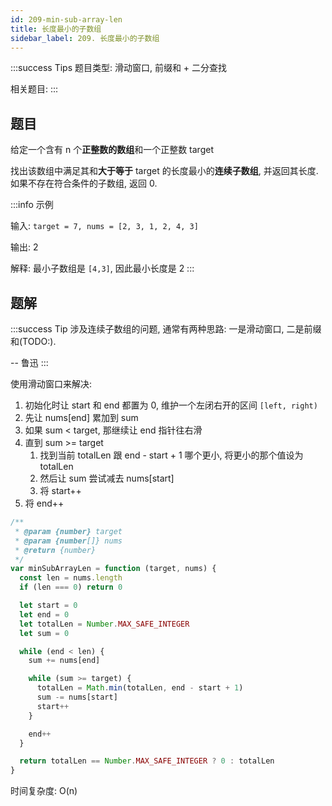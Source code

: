 ```yaml
---
id: 209-min-sub-array-len
title: 长度最小的子数组
sidebar_label: 209. 长度最小的子数组
---
```


:::success Tips
题目类型: 滑动窗口, 前缀和 + 二分查找

相关题目:
:::

## 题目

给定一个含有 n 个**正整数的数组**和一个正整数 target

找出该数组中满足其和**大于等于** target 的长度最小的**连续子数组**, 并返回其长度. 如果不存在符合条件的子数组, 返回 0.

:::info 示例

输入: `target = 7, nums = [2, 3, 1, 2, 4, 3]`

输出: 2

解释: 最小子数组是 `[4,3]`, 因此最小长度是 2
:::

## 题解

:::success Tip
涉及连续子数组的问题, 通常有两种思路: 一是滑动窗口, 二是前缀和(TODO:).

-- 鲁迅
:::

使用滑动窗口来解决:

1. 初始化时让 start 和 end 都置为 0, 维护一个左闭右开的区间 `[left, right)`
2. 先让 nums[end] 累加到 sum
3. 如果 sum < target, 那继续让 end 指针往右滑
4. 直到 sum >= target
   1. 找到当前 totalLen 跟 end - start + 1 哪个更小, 将更小的那个值设为 totalLen
   2. 然后让 sum 尝试减去 nums[start]
   3. 将 start++
5. 将 end++

```ts
/**
 * @param {number} target
 * @param {number[]} nums
 * @return {number}
 */
var minSubArrayLen = function (target, nums) {
  const len = nums.length
  if (len === 0) return 0

  let start = 0
  let end = 0
  let totalLen = Number.MAX_SAFE_INTEGER
  let sum = 0

  while (end < len) {
    sum += nums[end]

    while (sum >= target) {
      totalLen = Math.min(totalLen, end - start + 1)
      sum -= nums[start]
      start++
    }

    end++
  }

  return totalLen == Number.MAX_SAFE_INTEGER ? 0 : totalLen
}
```

时间复杂度: O(n)
